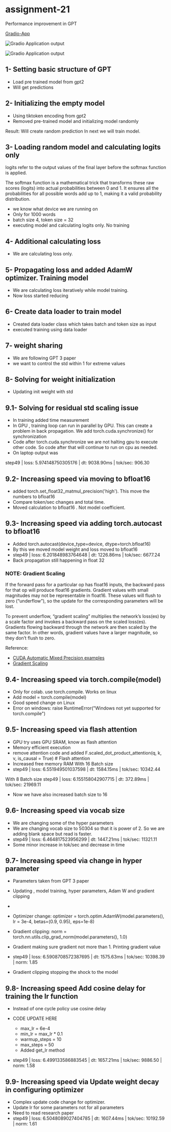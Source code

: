 # assignment-21
Performance improvement in GPT

[Gradio-App](https://huggingface.co/spaces/alokchauhan13/gpt2Train-Assigment21-gradio)

![Gradio Application output](./out/gradio-app-output-1.png)

![Gradio Application output](./out/gradio-app-output-2.png)

## 1- Setting basic structure of GPT

- Load pre trained model from gpt2
- Will get predictions

## 2- Initializing the empty model
- Using tiktoken encoding from gpt2
- Removed pre-trained model and initializing model randomly

Result: Will create random prediction
In next we will train model.

## 3- Loading random model and calculating logits only

logits refer to the output values of the final layer before the softmax function is applied.

The softmax function is a mathematical trick that transforms these raw scores (logits) into actual probabilities between 0 and 1. It ensures all the probabilities for all possible words add up to 1, making it a valid probability distribution.

- we know what device we are running on
- Only for 1000 words
- batch size 4, token size = 32
- executing model and calculating logits only. No training

## 4- Additional calculating loss

- We are calculating loss only.

## 5- Propagating loss and added AdamW optimizer. Training model

- We are calculating loss iteratively while model training.
- Now loss started reducing

## 6- Create data loader to train model 

- Created data loader class which takes batch and token size as input
- executed training using data loader

## 7- weight sharing

- We are following GPT 3 paper
- we want to control the std within 1 for extreme values 

## 8- Solving for weight initialization

- Updating init weight with std

## 9.1- Solving for residual std scaling issue

- In training added time measurement 
- In GPU , training loop can run in parallel by GPU. This can create a problem in back propagation.  We add torch.cuda.synchronize()  for synchronization 
- Code after torch.cuda.synchronize we are not halting gpu to execute other code. So code after that will continue to run on cpu as needed.
- On laptop output was 

step49 | loss: 5.974148750305176 | dt: 9038.90ms | tok/sec:  906.30

## 9.2- Increasing speed  via moving to bfloat16

- added torch.set_float32_matmul_precision('high'). This move the numbers to bfloat16
- Compare token/sec changes and total time.
- Moved calculation to bfloat16 . Not model coefficient.

## 9.3- Increasing speed  via adding torch.autocast to bfloat16

- Added torch.autocast(device_type=device, dtype=torch.bfloat16)
- By this we moved model weight and loss moved to bfloat16
- step49 | loss: 6.201848983764648 | dt: 1226.86ms | tok/sec:  6677.24
- Back propagation still happening in float 32

### NOTE: Gradient Scaling

If the forward pass for a particular op has float16 inputs, the backward pass for that op will produce float16 gradients. Gradient values with small magnitudes may not be representable in float16. These values will flush to zero (“underflow”), so the update for the corresponding parameters will be lost.

To prevent underflow, “gradient scaling” multiplies the network’s loss(es) by a scale factor and invokes a backward pass on the scaled loss(es). Gradients flowing backward through the network are then scaled by the same factor. In other words, gradient values have a larger magnitude, so they don’t flush to zero.

Reference:
- [CUDA Automatic Mixed Precision examples](https://pytorch.org/docs/stable/notes/amp_examples.html)
- [Gradient Scaling](https://pytorch.org/docs/stable/amp.html#gradient-scaling)


## 9.4- Increasing speed via torch.compile(model)

- Only for colab. use torch.compile. Works on linux 
- Add model = torch.compile(model)
- Good speed change on Linux
- Error on windows: raise RuntimeError("Windows not yet supported for torch.compile")

## 9.5- Increasing speed via flash attention

- GPU try uses GPU SRAM, know as flash attention
- Memory efficient execution 
- remove attention code and added F.scaled_dot_product_attention(q, k, v, is_causal = True) # Flash attention
- Increased free memory RAM
With 16 Batch size
- step49 | loss: 6.551949501037598 | dt: 1584.15ms | tok/sec:  10342.44

With 8 Batch size
step49 | loss: 6.155158042907715 | dt: 372.89ms | tok/sec:  21969.11
- Now we have also increased batch size to 16


## 9.6- Increasing speed via vocab size

- We are changing some of the hyper parameters
- We are changing vocab size to 50304 so that it is power of 2. So we are adding blank space but read is faster.
- step49 | loss: 6.464817523956299 | dt: 1447.21ms | tok/sec:  11321.11
- Some minor increase in tok/sec and decrease in time

## 9.7- Increasing speed via change in hyper parameter

- Parameters taken from GPT 3 paper
- Updating , model training, hyper parameters, Adam W and gradient clipping 
- 

- Optimizer change: optimizer = torch.optim.AdamW(model.parameters(), lr = 3e-4, betas=(0.9, 0.95), eps=1e-8)
- Gradient clipping: norm = torch.nn.utils.clip_grad_norm(model.parameters(), 1.0)
- Gradient making sure gradient not more than 1. Printing gradient value
- step49 | loss: 6.5908708572387695 | dt: 1575.63ms | tok/sec:  10398.39 | norm: 1.85
- Gradient clipping stopping the shock to the model

## 9.8- Increasing speed Add cosine delay for training the lr function 

- Instead of one cycle policy use cosine delay
- CODE UPDATE HERE
    - max_lr = 6e-4 
    - min_lr = max_lr * 0.1
    - warmup_steps = 10
    - max_steps = 50
    - Added get_lr method

- step49 | loss: 6.499133586883545 | dt: 1657.21ms | tok/sec:  9886.50 | norm: 1.58


## 9.9- Increasing speed via Update weight decay in configuring optimizer

- Complex update code change for optimizer.
- Update lr for some parameters not for all parameters
- Need to read research paper
- step49 | loss: 6.5048089027404785 | dt: 1607.44ms | tok/sec:  10192.59 | norm: 1.61
